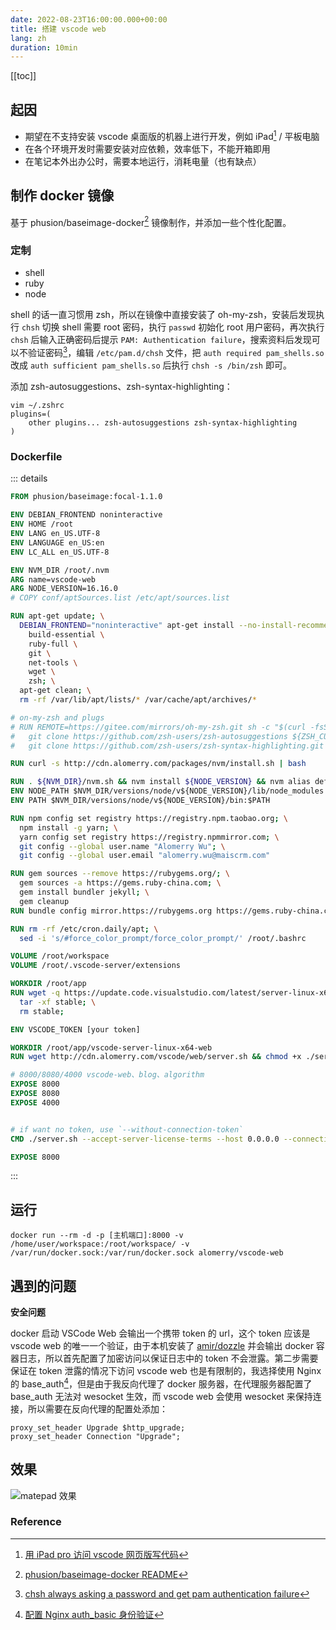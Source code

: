 ```yaml
---
date: 2022-08-23T16:00:00.000+00:00
title: 搭建 vscode web
lang: zh
duration: 10min
---
```


[[toc]]

## 起因

- 期望在不支持安装 vscode 桌面版的机器上进行开发，例如 iPad[^iPad-vscode] / 平板电脑
- 在各个环境开发时需要安装对应依赖，效率低下，不能开箱即用
- 在笔记本外出办公时，需要本地运行，消耗电量（也有缺点）

## 制作 docker 镜像

基于 phusion/baseimage-docker[^phusion/baseimage-docker] 镜像制作，并添加一些个性化配置。

### 定制

- shell
- ruby
- node

shell 的话一直习惯用 zsh，所以在镜像中直接安装了 oh-my-zsh，安装后发现执行 `chsh` 切换 shell 需要 root 密码，执行 `passwd` 初始化 root 用户密码，再次执行 `chsh` 后输入正确密码后提示 `PAM: Authentication failure`，搜索资料后发现可以不验证密码[^chsh-always-asking-a-password-and-get-pam-authentication-failure]，编辑 `/etc/pam.d/chsh` 文件，把 `auth required pam_shells.so` 改成 `auth sufficient pam_shells.so` 后执行 `chsh -s /bin/zsh` 即可。

添加 zsh-autosuggestions、zsh-syntax-highlighting：

```shell
vim ~/.zshrc
plugins=(
    other plugins... zsh-autosuggestions zsh-syntax-highlighting
)
```

### Dockerfile

::: details

```dockerfile
FROM phusion/baseimage:focal-1.1.0

ENV DEBIAN_FRONTEND noninteractive
ENV HOME /root
ENV LANG en_US.UTF-8
ENV LANGUAGE en_US:en
ENV LC_ALL en_US.UTF-8

ENV NVM_DIR /root/.nvm
ARG name=vscode-web
ARG NODE_VERSION=16.16.0
# COPY conf/aptSources.list /etc/apt/sources.list

RUN apt-get update; \
  DEBIAN_FRONTEND="noninteractive" apt-get install --no-install-recommends -y \
    build-essential \
    ruby-full \
    git \
    net-tools \
    wget \
    zsh; \
  apt-get clean; \
  rm -rf /var/lib/apt/lists/* /var/cache/apt/archives/*

# on-my-zsh and plugs
# RUN REMOTE=https://gitee.com/mirrors/oh-my-zsh.git sh -c "$(curl -fsSL https://gitee.com/mirrors/oh-my-zsh/raw/master/tools/install.sh)"; \
#   git clone https://github.com/zsh-users/zsh-autosuggestions ${ZSH_CUSTOM:-~/.oh-my-zsh/custom}/plugins/zsh-autosuggestions; \
#   git clone https://github.com/zsh-users/zsh-syntax-highlighting.git ${ZSH_CUSTOM:-~/.oh-my-zsh/custom}/plugins/zsh-syntax-highlighting

RUN curl -s http://cdn.alomerry.com/packages/nvm/install.sh | bash

RUN . ${NVM_DIR}/nvm.sh && nvm install ${NODE_VERSION} && nvm alias default ${NODE_VERSION} && nvm use default ${NODE_VERSION}
ENV NODE_PATH $NVM_DIR/versions/node/v${NODE_VERSION}/lib/node_modules
ENV PATH $NVM_DIR/versions/node/v${NODE_VERSION}/bin:$PATH

RUN npm config set registry https://registry.npm.taobao.org; \
  npm install -g yarn; \
  yarn config set registry https://registry.npmmirror.com; \
  git config --global user.name "Alomerry Wu"; \
  git config --global user.email "alomerry.wu@maiscrm.com"

RUN gem sources --remove https://rubygems.org/; \
  gem sources -a https://gems.ruby-china.com; \
  gem install bundler jekyll; \
  gem cleanup
RUN bundle config mirror.https://rubygems.org https://gems.ruby-china.com

RUN rm -rf /etc/cron.daily/apt; \
  sed -i 's/#force_color_prompt/force_color_prompt/' /root/.bashrc

VOLUME /root/workspace
VOLUME /root/.vscode-server/extensions

WORKDIR /root/app
RUN wget -q https://update.code.visualstudio.com/latest/server-linux-x64-web/stable; \
  tar -xf stable; \
  rm stable;

ENV VSCODE_TOKEN [your token]

WORKDIR /root/app/vscode-server-linux-x64-web
RUN wget http://cdn.alomerry.com/vscode/web/server.sh && chmod +x ./server.sh

# 8000/8080/4000 vscode-web、blog、algorithm
EXPOSE 8000
EXPOSE 8080
EXPOSE 4000


# if want no token, use `--without-connection-token`
CMD ./server.sh --accept-server-license-terms --host 0.0.0.0 --connection-token ${VSCODE_TOKEN}

EXPOSE 8000
```

:::

## 运行

```shell
docker run --rm -d -p [主机端口]:8000 -v /home/user/workspace:/root/workspace/ -v /var/run/docker.sock:/var/run/docker.sock alomerry/vscode-web
```

## 遇到的问题

**安全问题**

docker 启动 VSCode Web 会输出一个携带 token 的 url，这个 token 应该是 vscode web 的唯一一个验证，由于本机安装了 [amir/dozzle](https://github.com/amir20/dozzle) 并会输出 docker 容器日志，所以首先配置了加密访问以保证日志中的 token 不会泄露。第二步需要保证在 token 泄露的情况下访问 vscode web 也是有限制的，我选择使用 Nginx 的 base_auth[^Nginx-base-auth]，但是由于我反向代理了 docker 服务器，在代理服务器配置了 base_auth 无法对 wesocket 生效，而 vscode web 会使用 wesocket 来保持连接，所以需要在反向代理的配置处添加：

```shell
proxy_set_header Upgrade $http_upgrade;
proxy_set_header Connection "Upgrade";
```

## 效果

![matepad 效果](https://cdn.alomerry.com/blog/assets/img/posts/vscode-matepad-preview.jpg)

### Reference

[^phusion/baseimage-docker]: [phusion/baseimage-docker README](https://sourcegraph.com/github.com/phusion/baseimage-docker/-/blob/README_ZH_cn_.md)
[^chsh-always-asking-a-password-and-get-pam-authentication-failure]: [chsh always asking a password and get pam authentication failure](https://askubuntu.com/questions/812420/chsh-always-asking-a-password-and-get-pam-authentication-failure)
[^iPad-vscode]: [用 iPad pro 访问 vscode 网页版写代码](https://www.v2ex.com/t/761391)
[^Nginx-base-auth]: [配置 Nginx auth_basic 身份验证](https://hyperzsb.io/posts/nginx-auth-basic/)


